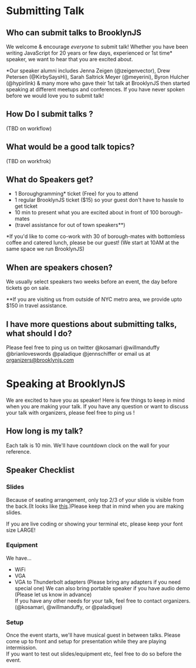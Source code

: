 # Submitting Talk

## Who can submit talks to BrooklynJS
We welcome & encourage _everyone_ to submit talk!
Whether you have been writing JavaScript for 20 years or few days, experienced or 1st time* speaker, we want to hear that you are excited about.

*Our speaker alumni includes Jenna Zeigen (@zeigenvector), Drew Petersen (@KirbySaysHi), Sarah Saltrick Meyer (@meyerini), Byron Hulcher (@hypirlink) & many more who gave their 1st talk at BrooklynJS then started speaking at different meetups and conferences. If you have never spoken before we would love you to submit talk!

## How Do I submit talks ?
(TBD on workflow)

## What would be a good talk topics?
(TBD on workfrok)

## What do Speakers get?
- 1 Boroughgramming* ticket (Free) for you to attend
- 1 regular BrooklynJS ticket ($15) so your guest don't have to hassle to get ticket
- 10 min to present what you are excited about in front of 100 borough-mates
- (travel assistance for out of town speakers**)

*If you'd like to come co-work with 30 of borough-mates with bottomless coffee and catered lunch, please be our guest! (We start at 10AM at the same space we run BrooklynJS)

## When are speakers chosen?

We usually select speakers two weeks before an event, the day before tickets go on sale.

**If you are visiting us from outside of NYC metro area, we provide upto $150 in travel assistance.

## I have more questions about submitting talks, what should I do?
Please feel free to ping us on twitter @kosamari @willmanduffy @brianloveswords @paladique @jennschiffer  or email us at organizers@brooklynjs.com


# Speaking at BrooklynJS
We are excited to have you as speaker! Here is few things to keep in mind when you are making your talk. If you have any question or want to discuss your talk with organizers, please feel free to ping us !

## How long is my talk?
Each talk is 10 min. We'll have countdown clock on the wall for your reference.

## Speaker Checklist
### Slides
Because of seating arrangement, only top 2/3 of your slide is visible from the back.(It looks like [this](https://twitter.com/anthonyserious/status/545765946645020672).)Please keep that in mind when you are making slides.

If you are live coding or showing your terminal etc, please keep your font size LARGE!

### Equipment
We have...
- WiFi
- VGA
- VGA to Thunderbolt adapters (Please bring any adapters if you need special one)
We can also bring portable speaker if you have audio demo (Please let us know in advance)  
If you have any other needs for your talk, feel free to contact organizers. (@kosamari, @willmanduffy, or @paladique)

### Setup
Once the event starts, we'll have musical guest in between talks. Please come up to front and setup for presentation while they are playing intermission.  
If you want to test out slides/equipment etc, feel free to do so before the event.
